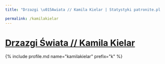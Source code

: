 ```yaml
---
title: "Drzazgi \u015Awiata // Kamila Kielar | Statystyki patronite.pl | Patromierz"

permalink: /kamilakielar
---
```


# [Drzazgi Świata // Kamila Kielar](https://patronite.pl/kamilakielar)

{% include profile.md name="kamilakielar" prefix="k" %}
